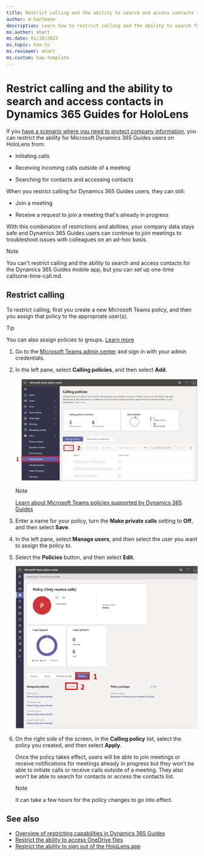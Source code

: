 ```yaml
---
title: Restrict calling and the ability to search and access contacts in Dynamics 365 Guides for HoloLens
author: m-hartmann
description: Learn how to restrict calling and the ability to search for contacts and access contacts in Microsoft Dynamics 365 Guides.
ms.author: mhart
ms.date: 01/20/2023
ms.topic: how-to
ms.reviewer: mhart
ms.custom: bap-template
---
```


# Restrict calling and the ability to search and access contacts in Dynamics 365 Guides for HoloLens

If you [have a scenario where you need to protect company information](restricted-mode-overview.md), you can restrict the ability for Microsoft Dynamics 365 Guides users on HoloLens from:

- Initiating calls 

- Receiving incoming calls outside of a meeting

- Searching for contacts and accessing contacts

When you restrict calling for Dynamics 365 Guides users, they can still:

- Join a meeting

- Receive a request to join a meeting that's already in progress

With this combination of restrictions and abilities, your company data stays safe and Dynamics 365 Guides users can continue to join meetings to troubleshoot issues with colleagues on an ad-hoc basis.

> [!NOTE]
> You can't restrict calling and the ability to search and access contacts for the Dynamics 365 Guides mobile app, but you can set up one-time callsone-time-call.md.

## Restrict calling

To restrict calling, first you create a new Microsoft Teams policy, and then you assign that policy to the appropriate user(s).

> [!TIP]
> You can also assign policies to groups. [Learn more](/microsoftteams/assign-policies-users-and-groups)

1. Go to the [Microsoft Teams admin center](https://admin.teams.microsoft.com) and sign in with your admin credentials.

1. In the left pane, select **Calling policies**, and then select **Add**.

    ![Screenshot of Microsoft Teams admin center with Calling policies command and Add button highlighted.](media/restricted-mode-calling-add-policy.jpg "Screenshot of Microsoft Teams admin center with Calling policies command and Add button highlighted")

    > [!NOTE]
    > [Learn about Microsoft Teams policies supported by Dynamics 365 Guides](/dynamics365/mixed-reality/remote-assist/teams-policies)

1. Enter a name for your policy, turn the **Make private calls** setting to **Off**, and then select **Save**.

1. In the left pane, select **Manage users**, and then select the user you want to assign the policy to.

1. Select the **Policies** button, and then select **Edit**.

    ![Screenshot highlighting Policies button and Edit button.](media/restricted-mode-calling-edit.jpg "Screenshot highlighting Policies button and Edit button")

1. On the right side of the screen, in the **Calling policy** list, select the policy you created, and then select **Apply**.

   Once the policy takes effect, users will be able to join meetings or receive notifications for meetings already in progress but they won't be able to initiate calls or receive calls outside of a meeting. They also won't be able to search for contacts or access the contacts list.

    > [!NOTE]
    > It can take a few hours for the policy changes to go into effect.

## See also

- [Overview of restricting capabilities in Dynamics 365 Guides](restricted-mode-overview.md)
- [Restrict the ability to access OneDrive files](restricted-mode-files.md)
- [Restrict the ability to sign out of the HoloLens app](restricted-mode-signout.md)
